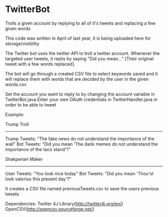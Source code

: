 # TwitterBot
Trolls a given account by replying to all of it's tweets and replacing a few given words

This code was written in April of last year, it is being uploaded here for storage/visibility


The Twitter bot uses the twitter API to troll a twitter account. Whenever the targeted user tweets, it replis by saying "Did you mean..." [Their original tweet with a few words replaced].

The bot will go through a created CSV file to select keywords saved and it will replace them with words that are decided by the user in the given words.csv 

Set the account you want to reply to by changing the account variable in TwitterBot.java
Enter your own OAuth credentials in TwitterHandler.java in order to be able to tweet 

Example: 

Trump Troll
______________________________
Trump Tweets: "The fake news do not understand the importance of the wall"
Bot Tweets: "Did you mean 'The dank memes do not understand the importance of the taco stand'?"

Shakperian Maker
______________________________
User Tweets: "You look nice today"
Bot Tweets: "Did you mean 'Thou'st look valorius this present day'?"



It creates a CSV file named previousTweets.csv to save the users previous tweets 

Dependencies:
Twitter 4J Library(http://twitter4j.org/en/)
OpenCSV(http://opencsv.sourceforge.net/)
